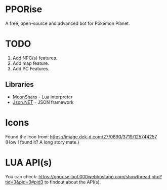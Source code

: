 # PPORise
A free, open-source and advanced bot for Pokémon Planet.

# TODO
1) Add NPC(s) features.
2) Add map feature.
3) Add PC Features.


## Libraries

* [MoonSharp](http://www.moonsharp.org/) - Lua interpreter
* [Json.NET](http://www.newtonsoft.com/json) - JSON framework


# Icons

Found the Icon from: https://image.dek-d.com/27/0690/3719/125744257 (How I found it? A long story mate.)

# LUA API(s)

You can check: https://pporise-bot.000webhostapp.com/showthread.php?tid=3&pid=3#pid3 to findout about the API(s).
